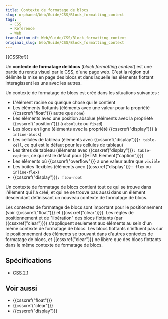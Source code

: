 ```yaml
---
title: Contexte de formatage de blocs
slug: orphaned/Web/Guide/CSS/Block_formatting_context
tags:
  - CSS
  - Reference
  - Web
translation_of: Web/Guide/CSS/Block_formatting_context
original_slug: Web/Guide/CSS/Block_formatting_context
---
```


{{CSSRef}}

Un **contexte de formatage de blocs** (_block formatting context_) est une partie du rendu visuel par le CSS, d'une page web. C'est la région qui délimite la mise en page des blocs et dans laquelle les éléments flottant interagissent les uns avec les autres.

Un contexte de formatage de blocs est créé dans les situations suivantes :

- L'élément racine ou quelque chose qui le contient
- Les éléments flottants (éléments avec une valeur pour la propriété {{cssxref("float")}} autre que `none`)
- Les éléments avec une position absolue (éléments avec la propriété {{cssxref("position")}} à `absolute` ou `fixed`)
- Les blocs en ligne (éléments avec la propriété {{cssxref("display")}} à `inline-block`)
- Les cellules de tableau (éléments avec {{cssxref("display")}}`: table-cell`, ce qui est le défaut pour les cellules de tableau)
- Les titres de tableau (éléments avec {{cssxref("display")}}`: table-caption`, ce qui est le défaut pour {{HTMLElement("caption")}})
- Les éléments où {{cssxref("overflow")}} a une valeur autre que `visible`
- Les boîtes flexibles (éléments avec {{cssxref("display")}}`: flex` ou `inline-flex`)
- {{cssxref("display")}}`: flow-root`

Un contexte de formatage de blocs contient tout ce qui se trouve dans l'élément qui l'a créé, et qui ne se trouve pas aussi dans un élément descendant définissant un nouveau contexte de formatage de blocs.

Les contextes de formatage de blocs sont important pour le positionnement (voir {{cssxref("float")}} et {{cssxref("clear")}}). Les règles de positionnement et de "libération" des blocs flottants (par {{cssxref("clear")}}) s'appliquent seulement aux éléments au sein d'un même contexte de formatage de blocs. Les blocs flottants n'influent pas sur le positionnement des éléments se trouvant dans d'autres contextes de formatage de blocs, et {{cssxref("clear")}} ne libère que des blocs flottants dans le même contexte de formatage de blocs.

## Spécifications

- [CSS 2.1](http://www.w3.org/TR/CSS21/visuren.html#q15)

## Voir aussi

- {{cssxref("float")}}
- {{cssxref("clear")}}
- {{cssxref("display")}}
